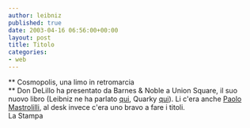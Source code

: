 ```yaml
---
author: leibniz
published: true
date: 2003-04-16 06:56:00+00:00
layout: post
title: Titolo
categories:
- web
---
```


 **   Cosmopolis, una limo in retromarcia   
** Don DeLillo ha presentato da Barnes & Noble a Union Square, il suo nuovo libro (Leibniz ne ha parlato  [   qui](http://leibniz.splinder.it/1048754307#127794), Quarky  [   qui](http://quarky.splinder.it/1048679369#126236)). Li c'era anche  [   Paolo Mastrolilli](http://www.lastampa.it/edicola/sitoweb/Cultura/art1.asp), al desk invece c'era uno bravo a fare i titoli.   
La Stampa
